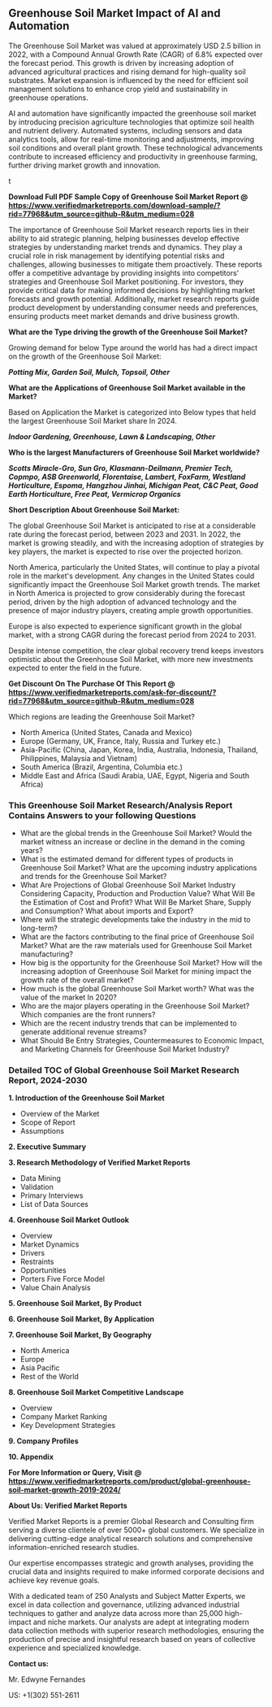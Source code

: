 <h2>Greenhouse Soil Market Impact of AI and Automation</h2><p>The Greenhouse Soil Market was valued at approximately USD 2.5 billion in 2022, with a Compound Annual Growth Rate (CAGR) of 6.8% expected over the forecast period. This growth is driven by increasing adoption of advanced agricultural practices and rising demand for high-quality soil substrates. Market expansion is influenced by the need for efficient soil management solutions to enhance crop yield and sustainability in greenhouse operations.</p><p>AI and automation have significantly impacted the greenhouse soil market by introducing precision agriculture technologies that optimize soil health and nutrient delivery. Automated systems, including sensors and data analytics tools, allow for real-time monitoring and adjustments, improving soil conditions and overall plant growth. These technological advancements contribute to increased efficiency and productivity in greenhouse farming, further driving market growth and innovation.</p>t</p><p id="" class=""><strong>Download Full PDF Sample Copy of Greenhouse Soil Market Report @ <a href="https://www.verifiedmarketreports.com/download-sample/?rid=77968&utm_source=github-R&utm_medium=028" target="_blank">https://www.verifiedmarketreports.com/download-sample/?rid=77968&utm_source=github-R&utm_medium=028</a></strong></p><p>The importance of&nbsp;Greenhouse Soil Market research reports lies in their ability to aid strategic planning, helping businesses develop effective strategies by understanding market trends and dynamics. They play a crucial role in risk management by identifying potential risks and challenges, allowing businesses to mitigate them proactively. These reports offer a competitive advantage by providing insights into competitors' strategies and Greenhouse Soil Market positioning. For investors, they provide critical data for making informed decisions by highlighting market forecasts and growth potential. Additionally, market research reports guide product development by understanding consumer needs and preferences, ensuring products meet market demands and drive business growth.</p><p><strong>What are the&nbsp;Type driving the growth of the Greenhouse Soil Market?</strong></p><p id="" class="">Growing demand for below Type around the world has had a direct impact on the growth of the Greenhouse Soil Market:</p><em><strong>Potting Mix, Garden Soil, Mulch, Topsoil, Other</strong></em></p><strong>What are the&nbsp;Applications&nbsp;of Greenhouse Soil Market available in the Market?</strong></p><p id="" class="">Based on Application the Market is categorized into Below types that held the largest Greenhouse Soil Market share In 2024.</p><em><strong>Indoor Gardening, Greenhouse, Lawn & Landscaping, Other</strong></em></p><strong>Who is the largest Manufacturers of Greenhouse Soil Market worldwide?</strong></p><p><em><strong>Scotts Miracle-Gro, Sun Gro, Klasmann-Deilmann, Premier Tech, Copmpo, ASB Greenworld, Florentaise, Lambert, FoxFarm, Westland Horticulture, Espoma, Hangzhou Jinhai, Michigan Peat, C&C Peat, Good Earth Horticulture, Free Peat, Vermicrop Organics</strong></em></p><p id="" class=""><strong>Short Description About Greenhouse Soil Market:</strong></p><p>The global Greenhouse Soil Market is anticipated to rise at a considerable rate during the forecast period, between 2023 and 2031. In 2022, the market is growing steadily, and with the increasing adoption of strategies by key players, the market is expected to rise over the projected horizon.</p><p>North America, particularly the United States, will continue to play a pivotal role in the market's development. Any changes in the United States could significantly impact the Greenhouse Soil Market growth trends. The market in North America is projected to grow considerably during the forecast period, driven by the high adoption of advanced technology and the presence of major industry players, creating ample growth opportunities.</p><p>Europe is also expected to experience significant growth in the global market, with a strong CAGR during the forecast period from 2024 to 2031.</p><p>Despite intense competition, the clear global recovery trend keeps investors optimistic about the Greenhouse Soil Market, with more new investments expected to enter the field in the future.</p><p id="" class=""><strong>Get Discount On The Purchase Of This Report @ <a href="https://www.verifiedmarketreports.com/ask-for-discount/?rid=77968&utm_source=github-R&utm_medium=028" target="_blank">https://www.verifiedmarketreports.com/ask-for-discount/?rid=77968&utm_source=github-R&utm_medium=028</a></strong></p>Which regions are leading the Greenhouse Soil Market?</p><ul><li>North America (United States, Canada and Mexico)</li><li>Europe (Germany, UK, France, Italy, Russia and Turkey etc.)</li><li>Asia-Pacific (China, Japan, Korea, India, Australia, Indonesia, Thailand, Philippines, Malaysia and Vietnam)</li><li>South America (Brazil, Argentina, Columbia etc.)</li><li>Middle East and Africa (Saudi Arabia, UAE, Egypt, Nigeria and South Africa)</li></ul><h3 id="" class="">This Greenhouse Soil Market Research/Analysis Report Contains Answers to your following Questions</h3><ul><li>What are the global trends in the Greenhouse Soil Market? Would the market witness an increase or decline in the demand in the coming years?</li><li>What is the estimated demand for different types of products in Greenhouse Soil Market? What are the upcoming industry applications and trends for the Greenhouse Soil Market?</li><li>What Are Projections of Global Greenhouse Soil Market Industry Considering Capacity, Production and Production Value? What Will Be the Estimation of Cost and Profit? What Will Be Market Share, Supply and Consumption? What about imports and Export?</li><li>Where will the strategic developments take the industry in the mid to long-term?</li><li>What are the factors contributing to the final price of Greenhouse Soil Market? What are the raw materials used for Greenhouse Soil Market manufacturing?</li><li>How big is the opportunity for the Greenhouse Soil Market? How will the increasing adoption of Greenhouse Soil Market for mining impact the growth rate of the overall market?</li><li>How much is the global Greenhouse Soil Market worth? What was the value of the market In 2020?</li><li>Who are the major players operating in the Greenhouse Soil Market? Which companies are the front runners?</li><li>Which are the recent industry trends that can be implemented to generate additional revenue streams?</li><li>What Should Be Entry Strategies, Countermeasures to Economic Impact, and Marketing Channels for Greenhouse Soil Market Industry?</li></ul><h3 id="" class="">Detailed TOC of Global Greenhouse Soil Market Research Report, 2024-2030</h3><p id="" class=""><strong>1. Introduction of the Greenhouse Soil Market</strong></p><ul><li>Overview of the Market</li><li>Scope of Report</li><li>Assumptions</li></ul><p id="" class=""><strong>2. Executive Summary</strong></p><p id="" class=""><strong>3. Research Methodology of Verified Market Reports</strong></p><ul><li>Data Mining</li><li>Validation</li><li>Primary Interviews</li><li>List of Data Sources</li></ul><p id="" class=""><strong>4. Greenhouse Soil Market Outlook</strong></p><ul><li>Overview</li><li>Market Dynamics</li><li>Drivers</li><li>Restraints</li><li>Opportunities</li><li>Porters Five Force Model</li><li>Value Chain Analysis</li></ul><p id="" class=""><strong>5. Greenhouse Soil Market, By Product</strong></p><p id="" class=""><strong>6. Greenhouse Soil Market, By Application</strong></p><p id="" class=""><strong>7. Greenhouse Soil Market, By Geography</strong></p><ul><li>North America</li><li>Europe</li><li>Asia Pacific</li><li>Rest of the World</li></ul><p id="" class=""><strong>8. Greenhouse Soil Market Competitive Landscape</strong></p><ul><li>Overview</li><li>Company Market Ranking</li><li>Key Development Strategies</li></ul><p id="" class=""><strong>9. Company Profiles</strong></p><p id="" class=""><strong>10. Appendix</strong></p><p id="" class=""><strong>For More Information or Query, Visit @ <a href="https://www.verifiedmarketreports.com/product/global-greenhouse-soil-market-growth-2019-2024/" target="_blank">https://www.verifiedmarketreports.com/product/global-greenhouse-soil-market-growth-2019-2024/</a></strong></p><p id="" class=""><strong>About Us: Verified Market Reports</strong></p><p id="" class="">Verified Market Reports is a premier Global Research and Consulting firm serving a diverse clientele of over 5000+ global customers. We specialize in delivering cutting-edge analytical research solutions and comprehensive information-enriched research studies.</p><p id="" class="">Our expertise encompasses strategic and growth analyses, providing the crucial data and insights required to make informed corporate decisions and achieve key revenue goals.</p><p id="" class="">With a dedicated team of 250 Analysts and Subject Matter Experts, we excel in data collection and governance, utilizing advanced industrial techniques to gather and analyze data across more than 25,000 high-impact and niche markets. Our analysts are adept at integrating modern data collection methods with superior research methodologies, ensuring the production of precise and insightful research based on years of collective experience and specialized knowledge.</p><p id="" class=""><strong>Contact us:</strong></p><p id="" class="">Mr. Edwyne Fernandes</p><p id="" class="">US: +1(302) 551-2611</p>